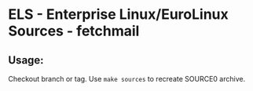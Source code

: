 # ELS - Enterprise Linux/EuroLinux Sources - fetchmail
 
## Usage:
  Checkout branch or tag. Use `make sources` to recreate  SOURCE0 archive.
